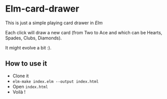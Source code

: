 # Elm-card-drawer

This is just a simple playing card drawer in *Elm*

Each click will draw a new card (from Two to Ace and which can be Hearts, Spades, Clubs, Diamonds).

It might evolve a bit :).

## How to use it

- Clone it
- `elm-make index.elm --output index.html`
- Open `index.html`
- Voilà !
